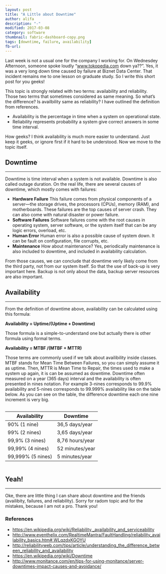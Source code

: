 ```yaml
---
layout: post
title: "A Little about Downtime"
author: alifa
description: "-"
modified: 2017-03-08
category: software
thumbnail: fabric-dashboard-copy.png
tags: [downtime, failure, availability]
fb-url: 
---
```


Last week is not a usual one for the company I working for. On Wednesdey Afternoon, someone spoke loudly “www.tokopedia.com down ya??”. Yes, it was a very long down time caused by failure at Biznet Data Center. That incident remains me to one lesson on graduate study. So I write this short post for you geeks!

This topic is strongly related with two terms: availability and reliability. Those two terms that sometimes considered as same meaning. So what’s the difference? Is availbility same as reliability? I have outlined the definition from references. 

* Availability is the percentage in time when a system on operational state.
* Reliability represents probability a system give correct answers in some time interval. 

How geeks? I think availability is much more easier to understand. Just keep it geeks, or ignore first if it hard to be understood. Now we move to the topic itself.


## Downtime
-----
Downtime is time interval when a system is not available. Downtime is also called outage duration. On the real life, there are several causes of downtime, which mostly comes with failures:

* <b>Hardware Failure</b>
This failure comes from physical components of a server—the storage drives, the processors (CPUs), memory (RAM), and motherboards. These failures are the top causes of server crash. They can also come with natural disaster or power failure.
* <b>Software Failures</b>
Software failures come with the root causes in operating system, server software, or the system itself that can be any logic errors, overload, etc.
* <b>Human Error</b>
Human error is also a possible cause of system down. It can be fault on configuration, file corrupts, etc.
* <b>Maintenance</b>
How about maintenance? Yes, periodically maintenance is also included to downtime, and included in availability calculation. 

From those causes, we can conclude that downtime verly likely come from the third party, not from our system itself. So that the use of back-up is very important here. Backup is not only about the data, backup server resources are also important. 

## Availability
-----
From the definition of downtime above, availability can be calculated using this formula:

<b> Availability = Uptime/(Uptime + Downtime) </b>

Those formula is a simple-to-understand one but actually there is other formula using formal terms.

<b> Availability = MTBF /(MTBF + MTTR) </b>

Those terms are commonly used if we talk about availibility inside classes. MTBF stands for Mean Time Between Failures, so you can simply assume it as uptime. Then, MTTR is Mean Time to Repair, the times used to make a system up again, it is can be assumed as downtime.  Downtime often measured on a year (365 days) interval and the availability is often presented in nines notation. For example 3-nines corresponds to 99.9% availability and 5-nines corresponds to 99.999% availability like on the table below. As you can see on the table, the difference downtime each one nine increment is very big.

<div class="row">
  <div class="large-12 columns">
    <table>
      <thead>
        <tr>
          <th>Availability</th>
          <th>Downtime</th>
        </tr>
      </thead>
      <tbody>
        <tr>
          <td>90% (1 nine)</td>
          <td>36,5 days/year</td>
        </tr>
        <tr>
          <td>99% (2 nines)</td>
          <td>3,65 days/year</td>
        </tr>
        <tr>
          <td>99,9% (3 nines)</td>
          <td>8,76 hours/year</td>
        </tr>
        <tr>
          <td>99,99% (4 nines)</td>
          <td>52 minutes/year</td>
        </tr>
        <tr>
          <td>99,999% (5 nines)</td>
          <td>5 minutes/year</td>
        </tr>
      </tbody>
    </table>
  </div>
</div>

## Yeah!
-----

Oke, there are little thing I can share about downtime and the friends (availibity, failures, and reliability). Sorry for radom topic and for the mistakes, because I am not a pro. Thank you!

### References

* https://en.wikipedia.org/wiki/Reliability,_availability_and_serviceability
* http://www.eventhelix.com/RealtimeMantra/FaultHandling/reliability_availability_basics.htm#.WLqzdxKGOYU
* http://reliabilityweb.com/tips/article/understanding_the_difference_between_reliability_and_availability
* https://en.wikipedia.org/wiki/Downtime
* http://www.monitance.com/en/tips-for-using-monitance/server-downtimes-impact-causes-and-avoidance/


